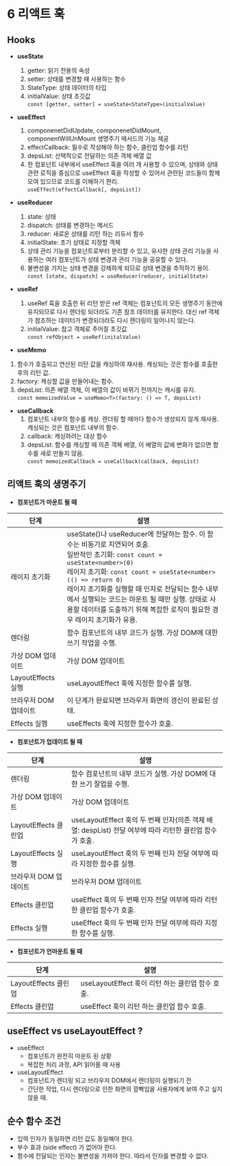 # 6 리액트 훅

## Hooks

- **useState**

  1. getter: 읽기 전용의 속성
  2. setter: 상태를 변경할 때 사용하는 함수
  3. StateType: 상태 데이터의 타입
  4. initialValue: 상태 초깃값 <br />
     `const [getter, setter] = useState<StateType>(initialValue)`

- **useEffect**

  1. componenetDidUpdate, componenetDidMount, componentWillUnMount 생명주기 메서드의 기능 제공
  2. effectCallback: 필수로 작성해야 하는 함수, 클린업 함수를 리턴
  3. depsList: 선택적으로 전달하는 의존 객체 배열 값
  4. 한 컴포넌트 내부에서 useEffect 훅을 여러 개 사용할 수 있으며, 상태와 상태 관련 로직을 중심으로 useEffect 훅을 작성할 수 있어서 관련된 코드들이 함께 모여 있으므로 코드를 이해하기 편리.<br />
     `useEffect(effectCallback[, depsList])`

- **useReducer**

  1. state: 상태
  2. dispatch: 상태를 변경하는 메서드
  3. reducer: 새로운 상태를 리턴 하는 리듀서 함수
  4. initialState: 초기 상태로 지정할 객체
  5. 상태 관리 기능을 컴포넌트로부터 분리할 수 있고, 유사한 상태 관리 기능을 사용하는 여러 컴포넌트가 상태 변경과 관리 기능을 공유할 수 있다.
  6. 불변성을 가지는 상태 변경을 강제하게 되므로 상태 변경을 추적하기 용이. <br />
     `const [state, dispatch] = useReducer(reducer, initialState)`

- **useRef**

  1. useRef 훅을 호출한 뒤 리턴 받은 ref 객체는 컴포넌트의 모든 생명주기 동안에 유지되므로 다시 렌더링 되더라도 기존 참조 데이터를 유지한다. 대신 ref 객체가 참조하는 데이터가 변경되더라도 다시 렌더링이 일어나지 않는다.
  2. initialValue: 참고 객체로 주어질 초깃값 <br />
     `const refObject = useRef(initalValue)`

- **useMemo**

1.  함수가 호출되고 연산된 리턴 값을 캐싱하여 재사용. 캐싱되는 것은 함수를 호출한 후의 리턴 값.
2.  factory: 캐싱할 값을 만들어내는 함수.
3.  depsList: 의존 배열 객체, 이 배열의 값이 바뀌기 전까지는 캐시를 유지. <br />
    `const memoizedValue = useMemo<T>(factory: () => T, depsList)`

- **useCallback**
  1. 컴포넌트 내부의 함수를 캐싱. 렌더링 할 때마다 함수가 생성되지 않게 재사용. 캐싱되는 것은 컴포넌트 내부의 함수.
  2. callback: 캐싱하려는 대상 함수
  3. depsList: 함수를 캐싱할 때 의존 객체 배열, 이 배열의 값에 변화가 없으면 함수를 새로 만들지 않음. <br />
     `const memoizedCallback = useCallback(callback, depsList)`

## 리액트 훅의 생명주기

- **컴포넌트가 마운트 될 때**

| 단계                  | 설명                                                                                                                                                                                                                                                                                                                                                                                                   |
| --------------------- | ------------------------------------------------------------------------------------------------------------------------------------------------------------------------------------------------------------------------------------------------------------------------------------------------------------------------------------------------------------------------------------------------------ |
| 레이지 초기화         | useState()나 useReducer에 전달하는 함수. 이 함수는 비동기로 지연되어 호출. <br /> 일반적인 초기화: `const count = useState<number>(0)` <br /> 레이지 초기화: `const count = useState<number>(() => return 0)` <br /> 레이지 초기화를 실행할 때 인자로 전달되는 함수 내부에서 실행되는 코드는 마운트 될 때만 실행. 상태로 사용할 데이터를 도출하기 위해 복잡한 로직이 필요한 경우 레이지 초기화가 유용. |
| 렌더링                | 함수 컴포넌트의 내부 코드가 실행. 가상 DOM에 대한 쓰기 작업을 수행.                                                                                                                                                                                                                                                                                                                                    |
| 가상 DOM 업데이트     | 가상 DOM 업데이트                                                                                                                                                                                                                                                                                                                                                                                      |
| LayoutEffects 실행    | useLayoutEffect 훅에 지정한 함수를 실행.                                                                                                                                                                                                                                                                                                                                                               |
| 브라우저 DOM 업데이트 | 이 단계가 완료되면 브라우저 화면의 갱신이 완료된 상태.                                                                                                                                                                                                                                                                                                                                                 |
| Effects 실행          | useEffects 훅에 지정한 함수가 호출.                                                                                                                                                                                                                                                                                                                                                                    |

- **컴포넌트가 업데이트 될 때**

| 단계                  | 설명                                                                                                    |
| --------------------- | ------------------------------------------------------------------------------------------------------- |
| 렌더링                | 함수 컴포넌트의 내부 코드가 실행. 가상 DOM에 대한 쓰기 잘업을 수행.                                     |
| 가상 DOM 업데이트     | 가상 DOM 업데이트                                                                                       |
| LayoutEffects 클린업  | useLayoutEffect 훅의 두 번째 인자(의존 객체 배열: despList) 전달 여부에 따라 리턴한 클린업 함수가 호출. |
| LayoutEffects 실행    | useLayoutEffect 훅의 두 번째 인자 전달 여부에 따라 지정한 함수를 실행.                                  |
| 브라우저 DOM 업데이트 | 브라우저 DOM 업데이트                                                                                   |
| Effects 클린업        | useEffect 훅의 두 번째 인자 전달 여부에 따라 리턴한 클린업 함수가 호출.                                 |
| Effects 실행          | useEffect 훅의 두 번째 인자 전달 여부에 따라 지정한 함수를 실행.                                        |

- **컴포넌트가 언마운트 될 때**

| 단계                 | 설명                                             |
| -------------------- | ------------------------------------------------ |
| LayoutEffects 클린업 | useLayoutEffect 훅이 리턴 하는 클린업 함수 호출. |
| Effects 클린업       | useEffect 훅이 리턴 하는 클린업 함수 호출.       |

## useEffect vs useLayoutEffect ?

- useEffect
  - 컴포넌트가 완전히 마운트 된 상황
  - 복잡한 처리 과정, API 읽어올 때 사용
- useLayoutEffect
  - 컴포넌트가 렌더링 되고 브라우저 DOM에서 렌더링이 실행되기 전
  - 간단한 작업, 다시 렌더링으로 인한 화면의 깜빡임을 사용자에게 보여 주고 싶지 않을 때.

## 순수 함수 조건

- 입력 인자가 동일하면 리턴 값도 동일해야 한다.
- 부수 효과 (side effect) 가 없어야 한다.
- 함수에 전달되는 인자는 불변성을 가져야 한다. 따라서 인자를 변경할 수 없다.
